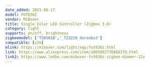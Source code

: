 ```yaml
---
date_added: 2021-08-17
model: FUT036Z
vendor: MiBoxer
title: Single Color LED Controller (Zigbee 3.0)
category: light
supports: on/off, brightness
zigbeemodel: ['TS0501B','_TZ3210_dxroobu3']
compatible: [z2m]
mlink: https://miboxer.com/light/xqy/fut036z.html
link: https://www.aliexpress.com/item/1005002776866370.html
link2: https://www.ledbe.com/miboxer-fut036z-zigbee-dimmer-12v
---
```


